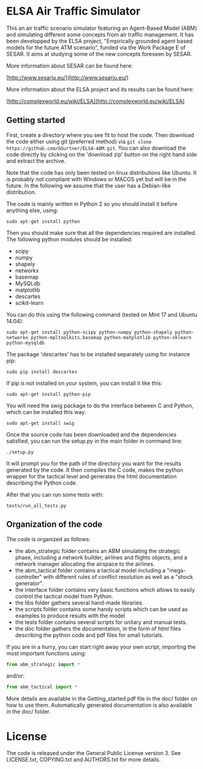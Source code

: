 # ELSA Air Traffic Simulator 

This an air traffic scenario simulator featuring an Agent-Based Model (ABM) and simulating different some concepts from air traffic management. It has been developped by the ELSA project, "Empirically grounded agent based models for the future ATM scenario", funded via the Work Package E of SESAR. It aims at studying some of the new concepts foreseen by SESAR. 

More information about SESAR can be found here:

[http://www.sesarju.eu/](http://www.sesarju.eu/)

More information about the ELSA project and its results can be found here:

[http://complexworld.eu/wiki/ELSA](http://complexworld.eu/wiki/ELSA)

## Getting started

First, create a directory where you see fit to host the code. Then download the code
either using git (preferred method) via `git clone https://github.com/GGurtner/ELSA-ABM.git`. You can also download the code directly by clicking on the 'download zip' button on the right hand side and extract the archive.

Note that the code has only been tested on linux distributions like Ubuntu. It is probably not compliant with Windows or MACOS yet but will be in the future. In the following we assume that the user has a Debian-like distribution.

The code is mainly written in Python 2 so you should install it before anything else, using:

```
sudo apt-get install python
```

Then you should make sure that all the dependencies required are installed. The following python modules should be installed:

* scipy
* numpy
* shapely
* networkx
* basemap
* MySQLdb
* matplotlib
* descartes
* scikit-learn

You can do this using the following command (tested on Mint 17 and Ubuntu 14.04):

```
sudo apt-get install python-scipy python-numpy python-shapely python-networkx python-mpltoolkits.basemap python-matplotlib python-sklearn python-mysqldb
```

The package 'descartes' has to be installed separately using for instance pip:
```
sudo pip install descartes
```

If pip is not installed on your system, you can install it like this:
```
sudo apt-get install python-pip 
```

You will need the swig package to do the interface between C and Python, which can be installed this way:
```
sudo apt-get install swig
```

Once the source code has been downloaded and the dependencies satisfied, you can run the setup.py in the main folder in command line:

```
./setup.py
```

It will prompt you for the path of the directory you want for the results generated by the code. It then compiles the C code, makes the python wrapper for the tactical level and generates the html documentation describing the Python code.

After that you can run some tests with:

```
tests/run_all_tests.py
```

## Organization of the code

The code is organized as follows:
* the abm_strategic folder contains an ABM simulating the strategic phase, including a network builder, airlines and flights objects, and a network manager allocating the airspace to the airlines. 
* the abm_tactical folder contains a tactical model including a "mega-controller" with different rules of conflict resolution as well as a "shock generator".
* the interface folder contains very basic functions which allows to easily control the tactical model from Python.
* the libs folder gathers several hand-made libraries.
* the scripts folder contains some handy scripts which can be used as examples to produce results with the model
* the tests folder contains several scripts for unitary and manual tests. 
* the doc folder gathers the documentation, in the form of html files describing the python code and pdf files for small tutorials.

If you are in a hurry, you can start right away your own script, importing the most important functions using:

```python
from abm_strategic import *
```

and/or:

```python
from abm_tactical import *
```

More details are available in the Getting_started.pdf file in the doc/ folder on how to use them. Automatically generated documentation is also available in the doc/ folder.



# License

The code is released under the General Public License version 3. See LICENSE.txt, COPYING.txt and AUTHORS.txt for more details.